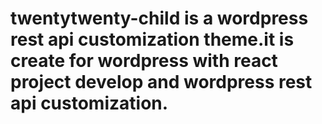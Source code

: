 # twentytwenty-child is a wordpress rest api customization theme.it is create for wordpress with react project develop and wordpress rest api customization.  
